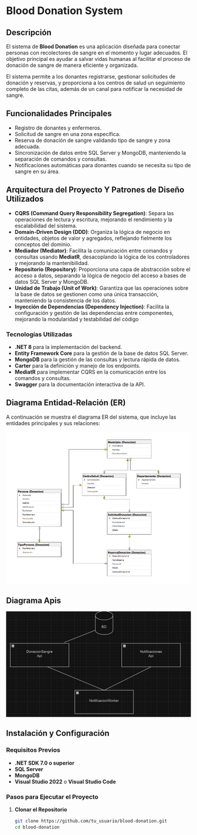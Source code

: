 # Blood Donation System

## Descripción

El sistema de **Blood Donation** es una aplicación diseñada para conectar personas con recolectores de sangre en el momento y lugar adecuados. El objetivo principal es ayudar a salvar vidas humanas al facilitar el proceso de donación de sangre de manera eficiente y organizada. 

El sistema permite a los donantes registrarse, gestionar solicitudes de donación y reservas, y proporciona a los centros de salud un seguimiento completo de las citas, además de un canal para notificar la necesidad de sangre.

## Funcionalidades Principales

- Registro de donantes y enfermeros.
- Solicitud de sangre en una zona específica.
- Reserva de donación de sangre validando tipo de sangre y zona adecuada.
- Sincronización de datos entre SQL Server y MongoDB, manteniendo la separación de comandos y consultas.
- Notificaciones automáticas para donantes cuando se necesita su tipo de sangre en su área.

## Arquitectura del Proyecto Y Patrones de Diseño Utilizados

- **CQRS (Command Query Responsibility Segregation)**: Separa las operaciones de lectura y escritura, mejorando el rendimiento y la escalabilidad del sistema.
- **Domain-Driven Design (DDD)**: Organiza la lógica de negocio en entidades, objetos de valor y agregados, reflejando fielmente los conceptos del dominio.
- **Mediador (Mediator)**: Facilita la comunicación entre comandos y consultas usando **MediatR**, desacoplando la lógica de los controladores y mejorando la mantenibilidad.
- **Repositorio (Repository)**: Proporciona una capa de abstracción sobre el acceso a datos, separando la lógica de negocio del acceso a bases de datos SQL Server y MongoDB.
- **Unidad de Trabajo (Unit of Work)**: Garantiza que las operaciones sobre la base de datos se gestionen como una única transacción, manteniendo la consistencia de los datos.
- **Inyección de Dependencias (Dependency Injection)**: Facilita la configuración y gestión de las dependencias entre componentes, mejorando la modularidad y testabilidad del código

### Tecnologías Utilizadas

- **.NET 8** para la implementación del backend.
- **Entity Framework Core** para la gestión de la base de datos SQL Server.
- **MongoDB** para la gestión de las consultas y lectura rápida de datos.
- **Carter** para la definición y manejo de los endpoints.
- **MediatR** para implementar CQRS en la comunicación entre los comandos y consultas.
- **Swagger** para la documentación interactiva de la API.

## Diagrama Entidad-Relación (ER)

A continuación se muestra el diagrama ER del sistema, que incluye las entidades principales y sus relaciones:

![Diagrama ER](bloodDonationDiagram.png) <!-- Reemplaza con la ruta correcta de la imagen en tu repositorio -->

## Diagrama Apis

![Diagrama ER](DiagramaBloodApis.png)

## Instalación y Configuración

### Requisitos Previos

- **.NET SDK 7.0 o superior**
- **SQL Server**
- **MongoDB**
- **Visual Studio 2022** o **Visual Studio Code**

### Pasos para Ejecutar el Proyecto

1. **Clonar el Repositorio**

   ```bash
   git clone https://github.com/tu_usuario/blood-donation.git
   cd blood-donation
